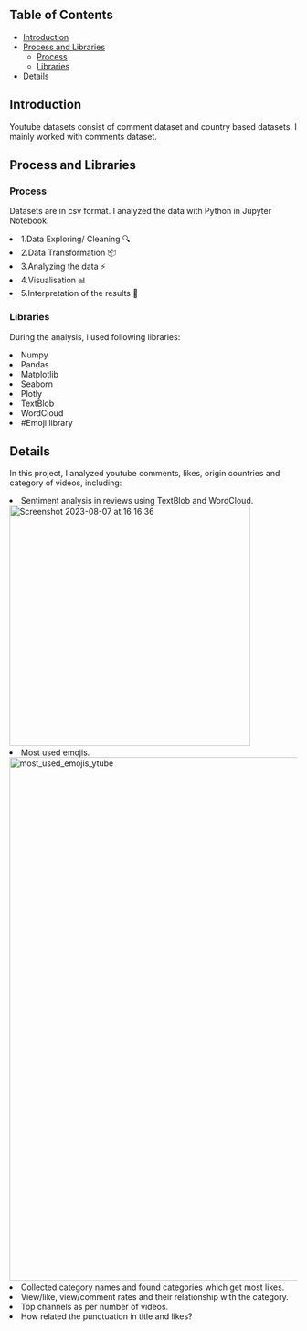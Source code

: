 ## Table of Contents
- [Introduction](#introduction)
- [Process and Libraries](#Process-and-libraries)
  - [Process](#Process)
  - [Libraries](#Libraries)
- [Details](#details)


## Introduction
Youtube datasets consist of comment dataset and country based datasets. I mainly worked with comments dataset.

## Process and Libraries
### Process
Datasets are in csv format. I analyzed the data with Python in Jupyter Notebook.
 <li> 1.Data Exploring/ Cleaning 🔍
 <li> 2.Data Transformation 📦
 <li> 3.Analyzing the data ⚡️
 <li> 4.Visualisation 📊
 <li> 5.Interpretation of the results 🧠

### Libraries
During the analysis, i used following libraries:

<li>Numpy              
<li>Pandas            
<li>Matplotlib         
<li>Seaborn
<li>Plotly
<li>TextBlob
<li>WordCloud
<li> #Emoji library

## Details

In this project, I analyzed youtube comments, likes, origin countries and category of videos, including:
<li> Sentiment analysis in reviews using TextBlob and WordCloud.

  
  <img width="421" alt="Screenshot 2023-08-07 at 16 16 36" src="https://github.com/lilalayla/Data_Analysis_Projects/assets/126274626/b4d9493f-f55f-44aa-a5a9-0f33a50af3d1">

  
<li> Most used emojis.

  <img width="916" alt="most_used_emojis_ytube" src="https://github.com/lilalayla/Data_Analysis_Projects/assets/126274626/907f6d9b-605c-4aa1-8288-14aa8ed0d151">

<li> Collected category names and found categories which get most likes.
<li> View/like, view/comment rates and their relationship with the category.
<li> Top channels as per number of videos.
<li> How related the punctuation in title and likes?


